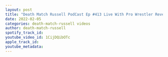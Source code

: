 ```yaml
---
layout: post
title: "Death Match Russell PodCast Ep #413 Live With Pro Wrestler Reverend Ronnie Roberts Tune in!"
date: 2022-02-05
categories: death-match-russell videos
author: death-match-russell
spotify_track_id: 
youtube_video_id: 1CijDQibOTc
apple_track_id: 
youtube_metadata: 
---
```

